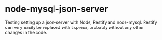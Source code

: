 node-mysql-json-server
===========

Testing setting up a json-server with Node, Restify and node-mysql. Restify can very easily be replaced with Express, probably without any other changes in the code.
